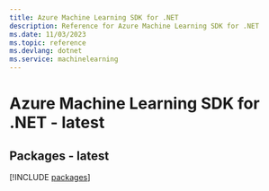 ```yaml
---
title: Azure Machine Learning SDK for .NET
description: Reference for Azure Machine Learning SDK for .NET
ms.date: 11/03/2023
ms.topic: reference
ms.devlang: dotnet
ms.service: machinelearning
---
```

# Azure Machine Learning SDK for .NET - latest
## Packages - latest
[!INCLUDE [packages](machine-learning-index.md)]